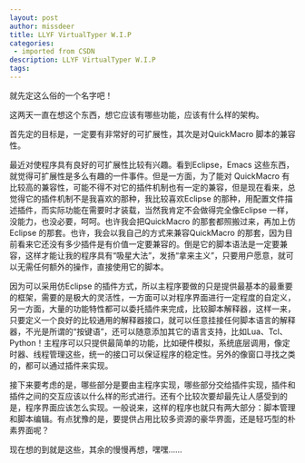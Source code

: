 ```yaml
---
layout: post
author: missdeer
title: LLYF VirtualTyper W.I.P
categories: 
 - imported from CSDN
description: LLYF VirtualTyper W.I.P
tags: 
---
```


就先定这么俗的一个名字吧！

这两天一直在想这个东西，想它应该有哪些功能，应该有什么样的架构。

首先定的目标是，一定要有非常好的可扩展性，其次是对QuickMacro 脚本的兼容性。

最近对使程序具有良好的可扩展性比较有兴趣。看到Eclipse，Emacs 这些东西，就觉得可扩展性是多么有趣的一件事件。但是一方面，为了能对 QuickMacro 有比较高的兼容性，可能不得不对它的插件机制也有一定的兼容，但是现在看来，总觉得它的插件机制不是我喜欢的那种，我比较喜欢Eclipse 的那种，用配置文件描述插件，而实际功能在需要时才装载，当然我肯定不会做得完全像Eclipse 一样，没能力，也没必要，呵呵。也许我会把QuickMacro 的那套都照搬过来，再加上仿Eclipse 的那套。也许，我会以我自己的方式来兼容QuickMacro 的那套，因为目前看来它还没有多少插件是有价值一定要兼容的。倒是它的脚本语法是一定要兼容，这样才能让我的程序具有“吸星大法”，发扬“拿来主义”，只要用户愿意，就可以无需任何额外的操作，直接使用它的脚本。

因为可以采用仿Eclipse 的插件方式，所以主程序要做的只是提供最基本的最重要的框架，需要的是极大的灵活性，一方面可以对程序界面进行一定程度的自定义，另一方面，大量的功能特性都可以委托插件来完成，比较脚本解释器，这样一来，只要定义一个良好的比较通用的解释器接口，就可以任意挂接任何脚本语言的解释器，不光是所谓的“按键语”，还可以随意添加其它的语言支持，比如Lua、Tcl、Python！主程序可以只提供最简单的功能，比如硬件模拟，系统底层调用，像定时器、线程管理这些，统一的接口可以保证程序的稳定性。另外的像窗口寻找之类的，都可以通过插件来实现。

接下来要考虑的是，哪些部分是要由主程序实现，哪些部分交给插件实现，插件和插件之间的交互应该以什么样的形式进行。还有个比较次要却最先让人感受到的是，程序界面应该怎么实现。一般说来，这样的程序也就只有两大部分：脚本管理和脚本编辑。有点犹豫的是，要提供占用比较多资源的豪华界面，还是轻巧型的朴素界面呢？

现在想的到就是这些，其余的慢慢再想，嘿嘿……
